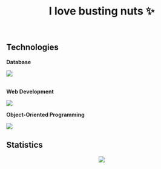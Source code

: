 <h1 align="center">I love busting nuts ✨</h1>
<br>


## Technologies  
**Database**

![](https://skillicons.dev/icons?i=mysql) <br><br>


**Web Development**

![](https://skillicons.dev/icons?i=html,css,js,nodejs)


**Object-Oriented Programming**

![](https://skillicons.dev/icons?i=cs)

## Statistics
<div align="center">
<img src="http://github-profile-summary-cards.vercel.app/api/cards/profile-details?username=deltagamingch&theme=tokyonight"/>
</div>
